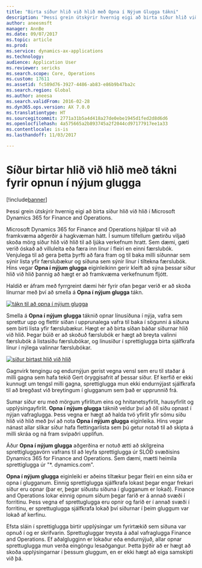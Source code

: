 ```yaml
---
title: "Birta síður hlið við hlið með Opna í Nýjum Glugga tákni"
description: "Þessi grein útskýrir hvernig eigi að birta síður hlið við hlið í Microsoft Dynamics 365 for Finance and Operations."
author: aneesmsft
manager: AnnBe
ms.date: 09/07/2017
ms.topic: article
ms.prod: 
ms.service: dynamics-ax-applications
ms.technology: 
audience: Application User
ms.reviewer: sericks
ms.search.scope: Core, Operations
ms.custom: 17611
ms.assetid: fc589d76-3927-4486-ab83-e86b9b47ba2c
ms.search.region: Global
ms.author: aneesa
ms.search.validFrom: 2016-02-28
ms.dyn365.ops.version: AX 7.0.0
ms.translationtype: HT
ms.sourcegitcommit: 2771a31b5a4d418a27de0ebe1945d1fed2d8d6d6
ms.openlocfilehash: 4a575665a2b893745a2f2044cd97177917ee1a33
ms.contentlocale: is-is
ms.lasthandoff: 11/03/2017

---
```


# <a name="display-pages-side-by-side-using-the-open-in-new-window-icon"></a>Síður birtar hlið við hlið með tákni fyrir opnun í nýjum glugga

[!include[banner](../includes/banner.md)]


Þessi grein útskýrir hvernig eigi að birta síður hlið við hlið í Microsoft Dynamics 365 for Finance and Operations.

Microsoft Dynamics 365 for Finance and Operations hjálpar til við að framkvæma aðgerðir á hagkvæman hátt. Í sumum tilfellum gætirðu viljað skoða mörg síður hlið við hlið til að ljúka verkefnum hratt. Sem dæmi, gæti verið óskað að villuleita eða færa inn línur í fleiri en einni færslubók. Venjulega til að gera þetta þyrfti að fara fram og til baka milli síðunnar sem sýnir lista yfir færslubækur og síðuna sem sýnir línur í tiltekna færslubók. Hins vegar **Opna í nýjum glugga** eiginleikinn gerir kleift að sýna þessar síður hlið við hlið þannig að hægt er að framkvæma verkefnunum fljótt. 

Haldið er áfram með fyrrgreint dæmi hér fyrir ofan þegar verið er að skoða línurnar með því að smella á **Opna í nýjum glugga** tákn. 

[![tákn til að opna í nýjum glugga](./media/open-in-new-window-icon.png)](./media/open-in-new-window-icon.png) 

Smella á **Opna í nýjum glugga** táknið opnar línusíðuna í nýja, vafra sem sprettur upp og flettir síðan í upprunalega vafra til baka í sögunni á síðuna sem birti lista yfir færslubækur. Hægt er að birta síðan báðar síðurnar hlið við hlið. Þegar búið er að skoðuð færslubók er hægt að breyta valinni færslubók á listasíðu færslubókar, og línusíður í sprettiglugga birta sjálfkrafa línur í nýlega valinnar færslubókar. 

[![síður birtast hlið við hlið](./media/pages-show-side-by-side.png)](./media/pages-show-side-by-side.png) 

Gagnvirk tengingu og endurnýjun gerist vegna vensl sem eru til staðar á milli gagna sem hafa tekið Gert öryggisafrit af þessar síður. Ef kerfið er ekki kunnugt um tengsl milli gagna, sprettiglugga mun ekki endurnýjast sjálfkrafa til að bregðast við breytingum í glugganum sem það er upprunnið frá. 

Sumar síður eru með mörgum yfirlitum eins og hnitanetsyfirlit, hausyfirlit og upplýsingayfirlit. **Opna í nýjum glugga** táknið veldur því að öll síðu opnast í nýjan vafraglugga. Þess vegna er hægt að halda tvö yfirlit yfir sömu síðu hlið við hlið með því að nota **Opna í nýjum glugga** eiginleika. Hins vegar nánast allar slíkar síður hafa flettingarlista sem þú getur notað til að skipta á milli skráa og ná fram svipaðri upplifun. 

Áður **Opna í nýjum glugga** aðgerðina er notuð ætti að skilgreina sprettigluggavörn vafrans til að leyfa sprettiglugga úr SLÓÐ svæðisins Dynamics 365 for Finance and Operations. Sem dæmi, mætti heimila sprettiglugga úr "\*. dynamics.com". 

**Opna í nýjum glugga** eiginleiki er aðeins tiltækur þegar fleiri en einn síða er opna í glugganum. Einnig sprettiglugga sjálfkrafa lokast þegar engar frekari síður eru opnar (þar er, þegar síðustu síðuna í glugganum er lokað). Finance and Operations lokar einnig opnum síðum þegar farið er á annað svæði í forritinu. Þess vegna ef sprettuglugga eru opnir og farið er  í annað svæði í forritinu, er sprettuglugga sjálfkrafa lokað því síðurnar í þeim gluggum var lokað af kerfinu. 

Efsta sláin í sprettiglugga birtir upplýsingar um fyrirtækið sem síðuna var opnuð í og er skrifvarin. Sprettugluggar treysta á aðal vafraglugga Finance and Operations. Ef aðalglugginn er lokaður eða endurnýjuð, allar opnar sprettuglugga mun verða eingöngu lesaðgangur. Þetta þýðir að er hægt að skoða upplýsingarnar í þessum gluggum, en er ekki hægt að eiga samskipti við þá.




